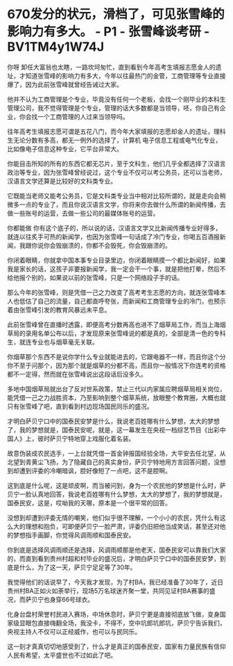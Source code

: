 # 670发分的状元，滑档了，可见张雪峰的影响力有多大。 - P1 - 张雪峰谈考研 - BV1TM4y1W74J

你呀 卸任大富翁也太瞎，一路坎坷匆忙，直到看到今年高考生填报志愿金人的遗址，才知道张雪峰的影响力有多大，今年以往最热门的金管，工商管理等专业直接爆了，因为此前张雪峰就曾经告诫过大家。

他并不认为工商管理是个专业，毕竟没有任何一个老板，会找一个刚毕业的本科生管理公司，我不觉得管理是个专业，管理的话大多数都是当领导，呸，你自己有企业，你会找一个工商管理的人过来当领导吗。

往年高考生填报志愿可谓是五花八门，而今年大家填报的志愿却金人的遗址，理科生无论分数有多高，都无一例外的选择了，计算机 电子信息工程或电气化专业，比如像电子信息这种专业，它平台非常大。

你能目击所知的所有的东西它都无芯片，至于文科生，他们几乎全都选择了汉语言政治等专业，因为张雪峰曾经说过，这个专业不仅可以考公务员，还可以当老师，汉语言文学还算是比较好的文科类专业。

它既能当老师又能考公务员，它是文科类专业当中相对比较所谓的，就是走向会稍微多一点的专业了，而且你说汉语言文学，你将来你去做什么所谓的新闻传播，去做一些账号的运营，去做一些公司的最媒体账号的运营。

你都能做 你有这个底子的，所以说的话，汉语言文学又比新闻传播专业好得多，就连以往炙手可热的新闻学，也因为张雪峰一句话成了冷门专业，你喝五百酒报新闻，我跟你说你会毁崩溃的，你都不会毁死，你会毁崩溃的。

你闭着眼睛，你就拿中国本事专业目录里边，你闭着眼睛摸一个都比新闻好，如果我是家长的话，这孩子非要报新闻学，我一定会干一个事，就是把他打晕，然后不给他报个别的，如果说以前的张雪峰，只是一个网络段子手的话。

那么今年的张雪峰，则是凭借一己之力改变了高考考生志愿的方向，就连张雪峰本人也低估了自己的流量，自己都直呼夸张，而新闻和工商管理专业的冷门，也预示着由张雪峰引发的教育风暴远未平息。

此前张雪峰曾在直播时透露，即便高考分数再高也进不了烟草局工作，而当上海烟草局的录用名单公布以后，才发现原来张雪峰说的都是真的，全部是清一色的专科生，就连专业也与烟草毫无关联。

你烟草那个东西不是说你学什么专业就能进去的，它跟电器不一样，而且你这个分你不至于问那个，因为那个就是烟草的分都不高，而且你一般情况下你连考的资格都不一定得，然而就在张雪峰说出这段话后没多久。

多地中国烟草局就出台了反对世系政策，禁止三代以内家属应聘烟草局相关岗位，能凭借一己之力战胜资本，乃至影响到整个烟草系统，放眼整个教育圈，大概也就只有张雪峰了吧，直到看到村边现场国民同乐的盛况。

才明白萨贝宁口中的国泰民安梦是什么，我说老百姓哪有什么梦想，太大的梦想了，我的梦想就是，国泰民安呢，就是，这一幕发生在央视一档综艺节目《出彩中国人》上，彼时萨贝宁特地穿上戏服化着名装。

故意伪装成农民选手，一上台就凭借一首金钟报国经验全场，大平安去任北望，从北望到青黄尘飞扬，为了隐藏自己的真实身份，萨贝宁特地用方言回答问题，没想到却遭到评委的冷嘲暗讽，腔好像短了一点吧，这不是腔啊。

这到底是什么呢，这是顽皮啊，而当被问到，身为一个农民他的梦想是什么时，萨贝宁一脸认真地回答，我说老百姓哪有什么梦想，太大的梦想了，我的梦想就是，国泰民安，这是，哎呦我的天哪，原本是一个很平常的回答。

没想到却遭到评委无情的嘲笑，他们似乎很不理解，一个小小的农民，凭什么有这么大的理想和抱负，可即便萨贝宁一脸严肃，评委仍旧把他当成笑话，甚至还对他的梦想指手画脚，你觉得风调雨顺和国泰民安。

你到底是选择风调雨顺还是选择，风调雨顺那是他老天，国泰民安可以靠我们大家的，而直到看到贵州村超和村毕业的盛况后，才明白萨贝宁口中的国泰民安梦，到底是什么，为了这一天，萨贝宁足足等了30年。

我觉得他们的话说早了，今天我才发现，为了村BA，我已经准备了30年了，近日贵州村BA正如火如荼举行，现场5万名球迷齐聚一堂，共同见证村BA赛事的盛况，而萨贝宁也身穿66号球衣。

化身台盘村荣誉村民进入赛场，中场休息时，萨贝宁更是直接彻底放飞做，变身国家级显眼包直接嗨翻全场，我没卡，不得不，空中坑郎坑郎坑，萨贝宁告诉我们，央视主持人不仅可以正经威作，也可以与民同乐。

这一刻才真真切切地感受到了，什么才是真正的国泰民安，国家有力量民族有信仰人民有希望，太平盛世也不过如此了吧。